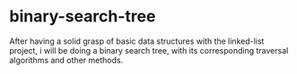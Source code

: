 # binary-search-tree
After having a solid grasp of basic data structures with the linked-list project, i will be doing a binary search tree, with its corresponding traversal algorithms and other methods.  
